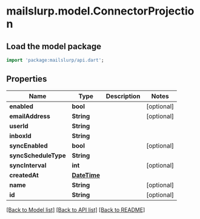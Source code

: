 # mailslurp.model.ConnectorProjection

## Load the model package
```dart
import 'package:mailslurp/api.dart';
```

## Properties
Name | Type | Description | Notes
------------ | ------------- | ------------- | -------------
**enabled** | **bool** |  | [optional] 
**emailAddress** | **String** |  | [optional] 
**userId** | **String** |  | 
**inboxId** | **String** |  | 
**syncEnabled** | **bool** |  | [optional] 
**syncScheduleType** | **String** |  | 
**syncInterval** | **int** |  | [optional] 
**createdAt** | [**DateTime**](DateTime) |  | 
**name** | **String** |  | [optional] 
**id** | **String** |  | [optional] 

[[Back to Model list]](../README#documentation-for-models) [[Back to API list]](../README#documentation-for-api-endpoints) [[Back to README]](../README)


